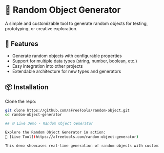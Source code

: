 # 🎲 Random Object Generator

A simple and customizable tool to generate random objects for testing, prototyping, or creative exploration.

## 🚀 Features

- Generate random objects with configurable properties
- Support for multiple data types (string, number, boolean, etc.)
- Easy integration into other projects
- Extendable architecture for new types and generators

## 📦 Installation

Clone the repo:

```bash
git clone https://github.com/aFreeTools/random-object.git
cd random-object-generator

## 🌐 Live Demo - Random Object Generator

Explore the Random Object Generator in action:  
🔗 [Live Tool](https://afreetools.com/random-object-generator)

This demo showcases real-time generation of random objects with customizable parameters. Great for developers, testers, and creatives looking to spice things up with unpredictability.

